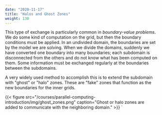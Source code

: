 ```yaml
---
date: "2020-11-17"
title: "Halos and Ghost Zones"
weight: 130
---
```


This type of exchange is particularly common in _boundary-value problems_.  We do some kind of computation on the grid, but then the boundary conditions must be applied.  In an undivided domain, the boundaries are set by the model we are solving. When we divide the domains, suddenly we have converted one boundary into many boundaries; each subdomain is disconnected from the others and do not know what has been computed on them. Some information must be exchanged regularly at the boundaries between the subdomains. 

A very widely used method to accomplish this is to extend the subdomain with "ghost" or "halo" zones. These are "fake" zones that function as the new boundaries for the inner grids.

{{< figure src="/courses/parallel-computing-introduction/img/ghost_zones.png" caption="Ghost or halo zones are added to communicate with the neighboring domain." >}}
`
